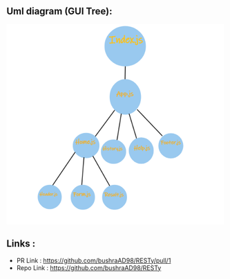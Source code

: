 ## Uml diagram (GUI Tree):
![](./src/assets/lab26.PNG)

## Links :
- PR Link : https://github.com/bushraAD98/RESTy/pull/1
- Repo Link : https://github.com/bushraAD98/RESTy
 